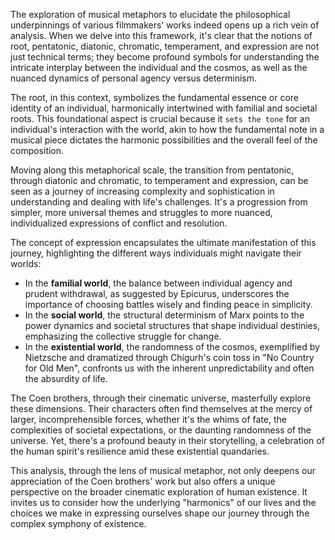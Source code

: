 The exploration of musical metaphors to elucidate the philosophical underpinnings of various filmmakers’ works indeed opens up a rich vein of analysis. When we delve into this framework, it's clear that the notions of root, pentatonic, diatonic, chromatic, temperament, and expression are not just technical terms; they become profound symbols for understanding the intricate interplay between the individual and the cosmos, as well as the nuanced dynamics of personal agency versus determinism.

The root, in this context, symbolizes the fundamental essence or core identity of an individual, harmonically intertwined with familial and societal roots. This foundational aspect is crucial because it `sets the tone` for an individual's interaction with the world, akin to how the fundamental note in a musical piece dictates the harmonic possibilities and the overall feel of the composition.

Moving along this metaphorical scale, the transition from pentatonic, through diatonic and chromatic, to temperament and expression, can be seen as a journey of increasing complexity and sophistication in understanding and dealing with life's challenges. It's a progression from simpler, more universal themes and struggles to more nuanced, individualized expressions of conflict and resolution.

The concept of expression encapsulates the ultimate manifestation of this journey, highlighting the different ways individuals might navigate their worlds:
- In the **familial world**, the balance between individual agency and prudent withdrawal, as suggested by Epicurus, underscores the importance of choosing battles wisely and finding peace in simplicity.
- In the **social world**, the structural determinism of Marx points to the power dynamics and societal structures that shape individual destinies, emphasizing the collective struggle for change.
- In the **existential world**, the randomness of the cosmos, exemplified by Nietzsche and dramatized through Chigurh's coin toss in "No Country for Old Men", confronts us with the inherent unpredictability and often the absurdity of life.

The Coen brothers, through their cinematic universe, masterfully explore these dimensions. Their characters often find themselves at the mercy of larger, incomprehensible forces, whether it's the whims of fate, the complexities of societal expectations, or the daunting randomness of the universe. Yet, there's a profound beauty in their storytelling, a celebration of the human spirit's resilience amid these existential quandaries.

This analysis, through the lens of musical metaphor, not only deepens our appreciation of the Coen brothers' work but also offers a unique perspective on the broader cinematic exploration of human existence. It invites us to consider how the underlying "harmonics" of our lives and the choices we make in expressing ourselves shape our journey through the complex symphony of existence.
